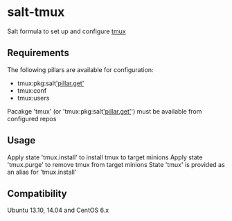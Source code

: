 salt-tmux
=========

Salt formula to set up and configure [tmux](tmux@tmuxhub.com:teddyphreak/salt-tmux.tmux)

Requirements
------------
The following pillars are available for configuration:
  * tmux:pkg:salt['pillar.get']('os')
  * tmux:conf
  * tmux:users

Pacakge 'tmux' (or 'tmux:pkg:salt['pillar.get']('os')') must be available from configured repos

Usage
-----
Apply state 'tmux.install' to install tmux to target minions
Apply state 'tmux.purge' to remove tmux from target minions
State 'tmux' is provided as an alias for 'tmux.install'

Compatibility
-------------
Ubuntu 13.10, 14.04 and CentOS 6.x
